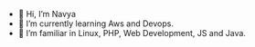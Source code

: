 - 👋 Hi, I’m Navya
- 🌱 I’m currently learning Aws and Devops.
- 👀 I’m familiar in Linux, PHP, Web Development, JS and Java.

              
